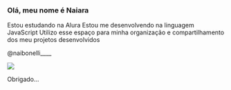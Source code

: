### Olá, meu nome é Naiara 

Estou estudando na Alura
Estou me desenvolvendo na linguagem JavaScript
Utilizo esse espaço para minha organização e compartilhamento dos meu projetos desenvolvidos

@naibonelli____

![](https://media1.tenor.com/m/KggdvbGIjBwAAAAC/blow-kiss-smile.gif)

Obrigado...
